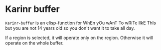 # Karinr buffer

`Karinr-buffer` is an elisp-function for WhEn yOu wAnT To wRiTe lIkE ThIs but you are not 14 years old so you don't want it to take all day.

If a region is selected, it will operate only on the region. Otherwise it will operate on the whole buffer.

